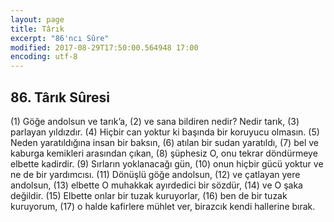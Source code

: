 ```yaml
---
layout: page
title: Târık
excerpt: "86'ncı Sûre"
modified: 2017-08-29T17:50:00.564948 17:00
encoding: utf-8
---
```


## 86. Târık Sûresi

(1) Göğe andolsun ve tarık’a,
(2) ve sana bildiren nedir? Nedir tarık,
(3) parlayan yıldızdır.
(4) Hiçbir can yoktur ki başında bir koruyucu olmasın.
(5) Neden yaratıldığına insan bir baksın,
(6) atılan bir sudan yaratıldı,
(7) bel ve kaburga kemikleri arasından çıkan,
(8) şüphesiz O, onu tekrar döndürmeye elbette kadirdir.
(9) Sırların yoklanacağı gün,
(10) onun hiçbir gücü yoktur ve ne de bir yardımcısı.
(11) Dönüşlü göğe andolsun,
(12) ve çatlayan yere andolsun, 
(13) elbette O muhakkak ayırdedici bir sözdür,
(14) ve O şaka değildir.
(15) Elbette onlar bir tuzak kuruyorlar,
(16) ben de bir tuzak kuruyorum, 
(17) o halde kafirlere mühlet ver, birazcık kendi hallerine bırak. 
